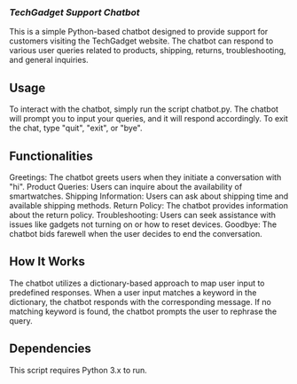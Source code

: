### *TechGadget Support Chatbot*

This is a simple Python-based chatbot designed to provide support for customers visiting the TechGadget website. The chatbot can respond to various user queries related to products, shipping, returns, troubleshooting, and general inquiries.

## Usage
To interact with the chatbot, simply run the script chatbot.py. The chatbot will prompt you to input your queries, and it will respond accordingly. To exit the chat, type "quit", "exit", or "bye".

## Functionalities
Greetings: The chatbot greets users when they initiate a conversation with "hi".
Product Queries: Users can inquire about the availability of smartwatches.
Shipping Information: Users can ask about shipping time and available shipping methods.
Return Policy: The chatbot provides information about the return policy.
Troubleshooting: Users can seek assistance with issues like gadgets not turning on or how to reset devices.
Goodbye: The chatbot bids farewell when the user decides to end the conversation.

## How It Works
The chatbot utilizes a dictionary-based approach to map user input to predefined responses. When a user input matches a keyword in the dictionary, the chatbot responds with the corresponding message. If no matching keyword is found, the chatbot prompts the user to rephrase the query.

## Dependencies
This script requires Python 3.x to run.
